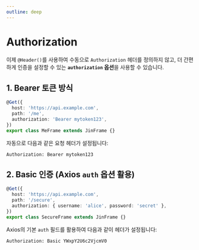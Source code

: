 ```yaml
---
outline: deep
---
```


# Authorization

이제 `@Header()`를 사용하여 수동으로 `Authorization` 헤더를 정의하지 않고, 더 간편하게 인증을 설정할 수 있는 **`authorization` 옵션**을 사용할 수 있습니다.

## 1. Bearer 토큰 방식

```ts
@Get({
  host: 'https://api.example.com',
  path: '/me',
  authorization: 'Bearer mytoken123',
})
export class MeFrame extends JinFrame {}
```

자동으로 다음과 같은 요청 헤더가 설정됩니다:

```text
Authorization: Bearer mytoken123
```

## 2. Basic 인증 (Axios `auth` 옵션 활용)

```ts
@Get({
  host: 'https://api.example.com',
  path: '/secure',
  authorization: { username: 'alice', password: 'secret' },
})
export class SecureFrame extends JinFrame {}
```

Axios의 기본 `auth` 필드를 활용하여 다음과 같이 헤더가 설정됩니다:

```text
Authorization: Basic YWxpY2U6c2VjcmV0
```
